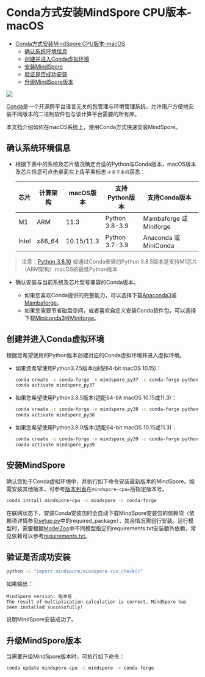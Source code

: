 # Conda方式安装MindSpore CPU版本-macOS

<!-- TOC -->

- [Conda方式安装MindSpore CPU版本-macOS](#conda方式安装mindspore-cpu版本-macos)
    - [确认系统环境信息](#确认系统环境信息)
    - [创建并进入Conda虚拟环境](#创建并进入conda虚拟环境)
    - [安装MindSpore](#安装mindspore)
    - [验证是否成功安装](#验证是否成功安装)
    - [升级MindSpore版本](#升级mindspore版本)

<!-- /TOC -->

<a href="https://gitee.com/mindspore/docs/blob/r2.0.0-alpha/install/mindspore_cpu_install_conda.md" target="_blank"><img src="https://mindspore-website.obs.cn-north-4.myhuaweicloud.com/website-images/r2.0.0-alpha/resource/_static/logo_source.png"></a>

[Conda](https://docs.conda.io/en/latest/)是一个开源跨平台语言无关的包管理与环境管理系统，允许用户方便地安装不同版本的二进制软件包与该计算平台需要的所有库。

本文档介绍如何在macOS系统上，使用Conda方式快速安装MindSpore。

## 确认系统环境信息

- 根据下表中的系统及芯片情况确定合适的Python与Conda版本，macOS版本及芯片信息可点击桌面左上角苹果标志->`关于本机`获悉：

    |芯片|计算架构|macOS版本|支持Python版本|支持Conda版本|
    |-|-|-|-|-|
    |M1|ARM|11.3|Python 3.8-3.9|Mambaforge 或 Miniforge|
    |Intel|x86_64|10.15/11.3|Python 3.7-3.9|Anaconda 或 MiniConda|

> 注意：[Python 3.8.10](https://www.python.org/downloads/release/python-3810/) 或通过Conda安装的Python 3.8.5版本是支持M1芯片（ARM架构）macOS的最低Python版本

- 确认安装与当前系统及芯片型号兼容的Conda版本。

    - 如果您喜欢Conda提供的完整能力，可以选择下载[Anaconda3](https://repo.anaconda.com/archive/)或[Mambaforge](https://github.com/conda-forge/miniforge)。
    - 如果您需要节省磁盘空间，或者喜欢自定义安装Conda软件包，可以选择下载[Miniconda3](https://repo.anaconda.com/miniconda/)或[Miniforge](https://github.com/conda-forge/miniforge)。

## 创建并进入Conda虚拟环境

根据您希望使用的Python版本创建对应的Conda虚拟环境并进入虚拟环境。

- 如果您希望使用Python3.7.5版本(适配64-bit macOS 10.15)：

  ```bash
  conda create -c conda-forge -n mindspore_py37 -c conda-forge python=3.7.5
  conda activate mindspore_py37
  ```

- 如果您希望使用Python3.8.5版本(适配64-bit macOS 10.15或11.3)：

  ```bash
  conda create -c conda-forge -n mindspore_py38 -c conda-forge python=3.8.5
  conda activate mindspore_py38
  ```

- 如果您希望使用Python3.9.0版本(适配64-bit macOS 10.15或11.3)：

  ```bash
  conda create -c conda-forge -n mindspore_py39 -c conda-forge python=3.9.0
  conda activate mindspore_py39
  ```

## 安装MindSpore

确认您处于Conda虚拟环境中，并执行如下命令安装最新版本的MindSpore。如需安装其他版本，可参考[版本列表](https://www.mindspore.cn/versions)在`mindspore-cpu=`后指定版本号。

```bash
conda install mindspore-cpu -c mindspore -c conda-forge
```

在联网状态下，安装Conda安装包时会自动下载MindSpore安装包的依赖项（依赖项详情参见[setup.py](https://gitee.com/mindspore/mindspore/blob/r2.0.0-alpha/setup.py)中的required_package），其余情况需自行安装。运行模型时，需要根据[ModelZoo](https://gitee.com/mindspore/models/tree/r2.0/)中不同模型指定的requirements.txt安装额外依赖，常见依赖可以参考[requirements.txt](https://gitee.com/mindspore/mindspore/blob/r2.0.0-alpha/requirements.txt)。

## 验证是否成功安装

```bash
python -c "import mindspore;mindspore.run_check()"
```

如果输出：

```text
MindSpore version: 版本号
The result of multiplication calculation is correct, MindSpore has been installed successfully!
```

说明MindSpore安装成功了。

## 升级MindSpore版本

当需要升级MindSpore版本时，可执行如下命令：

```bash
conda update mindspore-cpu -c mindspore -c conda-forge
```
